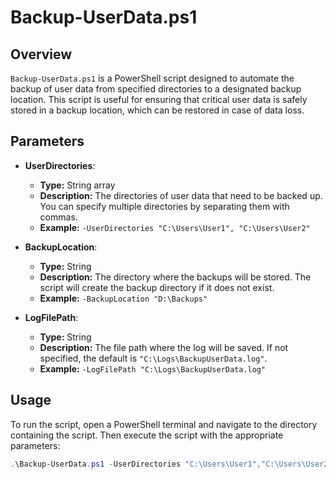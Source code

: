 # Backup-UserData.ps1

## Overview

`Backup-UserData.ps1` is a PowerShell script designed to automate the backup of user data from specified directories to a designated backup location. This script is useful for ensuring that critical user data is safely stored in a backup location, which can be restored in case of data loss.

## Parameters

- **UserDirectories**: 
  - **Type:** String array
  - **Description:** The directories of user data that need to be backed up. You can specify multiple directories by separating them with commas.
  - **Example:** `-UserDirectories "C:\Users\User1", "C:\Users\User2"`

- **BackupLocation**: 
  - **Type:** String
  - **Description:** The directory where the backups will be stored. The script will create the backup directory if it does not exist.
  - **Example:** `-BackupLocation "D:\Backups"`

- **LogFilePath**: 
  - **Type:** String
  - **Description:** The file path where the log will be saved. If not specified, the default is `"C:\Logs\BackupUserData.log"`.
  - **Example:** `-LogFilePath "C:\Logs\BackupUserData.log"`

## Usage

To run the script, open a PowerShell terminal and navigate to the directory containing the script. Then execute the script with the appropriate parameters:

```powershell
.\Backup-UserData.ps1 -UserDirectories "C:\Users\User1","C:\Users\User2" -BackupLocation "D:\Backups" -LogFilePath "C:\Logs\BackupUserData.log"
